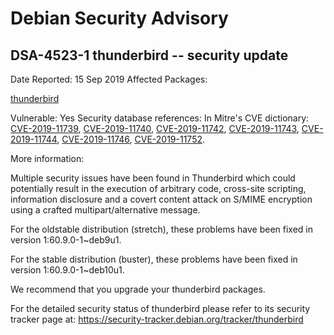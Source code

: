 
Debian Security Advisory
========================


DSA-4523-1 thunderbird -- security update
-----------------------------------------



Date Reported:
15 Sep 2019
Affected Packages:

[thunderbird](https://packages.debian.org/src:thunderbird)

Vulnerable:
Yes
Security database references:
In Mitre's CVE dictionary: [CVE-2019-11739](https://security-tracker.debian.org/tracker/CVE-2019-11739), [CVE-2019-11740](https://security-tracker.debian.org/tracker/CVE-2019-11740), [CVE-2019-11742](https://security-tracker.debian.org/tracker/CVE-2019-11742), [CVE-2019-11743](https://security-tracker.debian.org/tracker/CVE-2019-11743), [CVE-2019-11744](https://security-tracker.debian.org/tracker/CVE-2019-11744), [CVE-2019-11746](https://security-tracker.debian.org/tracker/CVE-2019-11746), [CVE-2019-11752](https://security-tracker.debian.org/tracker/CVE-2019-11752).  

More information:

Multiple security issues have been found in Thunderbird which could
potentially result in the execution of arbitrary code, cross-site
scripting, information disclosure and a covert content attack on S/MIME
encryption using a crafted multipart/alternative message.


For the oldstable distribution (stretch), these problems have been fixed
in version 1:60.9.0-1~deb9u1.


For the stable distribution (buster), these problems have been fixed in
version 1:60.9.0-1~deb10u1.


We recommend that you upgrade your thunderbird packages.


For the detailed security status of thunderbird please refer to
its security tracker page at:
<https://security-tracker.debian.org/tracker/thunderbird>





